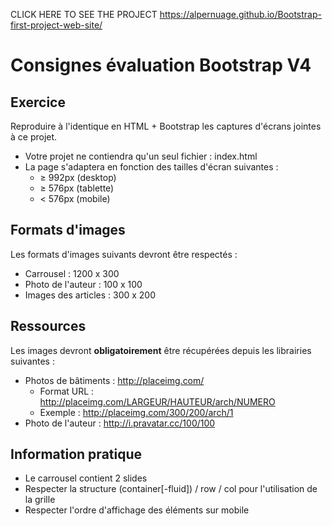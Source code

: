 CLICK HERE TO SEE THE PROJECT
https://alpernuage.github.io/Bootstrap-first-project-web-site/



# Consignes évaluation Bootstrap V4

## Exercice

Reproduire à l'identique en HTML + Bootstrap les captures d'écrans jointes à ce projet.

- Votre projet ne contiendra qu'un seul fichier : index.html
- La page s'adaptera en fonction des tailles d'écran suivantes :
  - ≥ 992px (desktop)
  - ≥ 576px (tablette)
  - < 576px (mobile)

## Formats d'images

Les formats d'images suivants devront être respectés :
- Carrousel : 1200 x 300
- Photo de l'auteur : 100 x 100
- Images des articles : 300 x 200

## Ressources

Les images devront **obligatoirement** être récupérées depuis les librairies suivantes :

- Photos de bâtiments : http://placeimg.com/
  - Format URL : http://placeimg.com/LARGEUR/HAUTEUR/arch/NUMERO
  - Exemple : http://placeimg.com/300/200/arch/1
- Photo de l'auteur : http://i.pravatar.cc/100/100

## Information pratique
- Le carrousel contient 2 slides
- Respecter la structure (container[-fluid]) / row / col pour l'utilisation de la grille
- Respecter l'ordre d'affichage des éléments sur mobile
